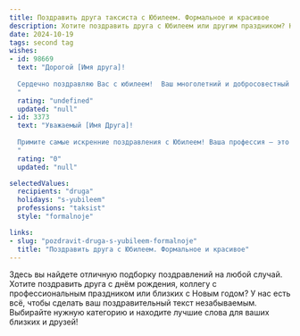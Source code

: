 ```yaml
---
title: Поздравить друга таксиста с Юбилеем. Формальное и красивое
description: Хотите поздравить друга с Юбилеем или другим праздником? Наш ИИ создаст незабываемое поздравление, а вы обязательно выделитесь среди других.  
date: 2024-10-19
tags: second tag
wishes:
- id: 98669
  text: "Дорогой [Имя друга]!
  
  Сердечно поздравляю Вас с юбилеем!  Ваш многолетний и добросовестный труд в качестве таксиста заслуживает глубокого уважения.  Желаю Вам крепкого здоровья, благополучия,  дальнейших успехов в профессиональной деятельности и  многих счастливых лет жизни, наполненных радостью и  теплотой семейного очага.  Пусть удача всегда сопутствует Вам на дорогах жизни!
  "
  rating: "undefined"
  updated: "null"
- id: 3373
  text: "Уважаемый [Имя Друга]!
  
  Примите самые искренние поздравления с Юбилеем! Ваша профессия – это не просто работа, это призвание, требующее высокой ответственности, выдержки и, конечно же, мастерства вождения. Желаем Вам всегда оставаться на дороге жизни уверенным и успешным, пусть каждый Ваш день будет наполнен радостью, а каждый рейс – приятными встречами и благодарными пассажирами.
  "
  rating: "0"
  updated: "null"

selectedValues:
  recipients: "druga"
  holidays: "s-yubileem"
  professions: "taksist"
  style: "formalnoje"

links:
- slug: "pozdravit-druga-s-yubileem-formalnoje"
  title: "Поздравить друга с Юбилеем. Формальное и красивое"
---
```


Здесь вы найдете отличную подборку поздравлений на любой случай. 
Хотите поздравить друга с днём рождения, коллегу с профессиональным праздником или близких с Новым годом? У нас есть всё, чтобы сделать ваш поздравительный текст незабываемым. Выбирайте нужную категорию и находите лучшие слова для ваших близких и друзей!
